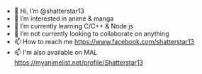 - 👋 Hi, I’m @shatterstar13
- 👀 I’m interested in anime & manga
- 🌱 I’m currently learning C/C++ & Node.js
- 💞️ I’m not currently looking to collaborate on anything
- 📫 How to reach me https://www.facebook.com/shatterstar13
- 📫 I'm also available on MAL https://myanimelist.net/profile/Shatterstar13

<!---
shatterstar13/shatterstar13 is a ✨ special ✨ repository because its `README.md` (this file) appears on your GitHub profile.
You can click the Preview link to take a look at your changes.
--->
